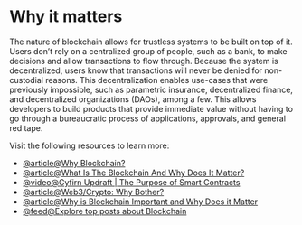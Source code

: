 # Why it matters

The nature of blockchain allows for trustless systems to be built on top of it. Users don’t rely on a centralized group of people, such as a bank, to make decisions and allow transactions to flow through. Because the system is decentralized, users know that transactions will never be denied for non-custodial reasons. This decentralization enables use-cases that were previously impossible, such as parametric insurance, decentralized finance, and decentralized organizations (DAOs), among a few. This allows developers to build products that provide immediate value without having to go through a bureaucratic process of applications, approvals, and general red tape.

Visit the following resources to learn more:

- [@article@Why Blockchain?](https://chain.link/education-hub/blockchain)
- [@article@What Is The Blockchain And Why Does It Matter?](https://www.forbes.com/sites/theyec/2020/05/18/what-is-the-blockchain-and-why-does-it-matter/)
- [@video@Cyfirn Updraft | The Purpose of Smart Contracts](https://updraft.cyfrin.io/courses/blockchain-basics/basics/the-purpose-of-smart-contracts)
- [@article@Web3/Crypto: Why Bother?](https://continuations.com/post/671863718643105792/web3crypto-why-bother)
- [@article@Why is Blockchain Important and Why Does it Matter](https://www.simplilearn.com/tutorials/blockchain-tutorial/why-is-blockchain-important)
- [@feed@Explore top posts about Blockchain](https://app.daily.dev/tags/blockchain?ref=roadmapsh)

